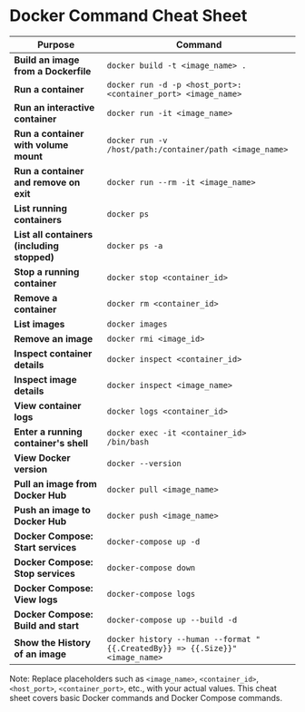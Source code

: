 # Docker Command Cheat Sheet

| Purpose                                      | Command                                          |
|----------------------------------------------|--------------------------------------------------|
| **Build an image from a Dockerfile**          | `docker build -t <image_name> .`                 |
| **Run a container**                           | `docker run -d -p <host_port>:<container_port> <image_name>` |
| **Run an interactive container**              | `docker run -it <image_name>`                     |
| **Run a container with volume mount**         | `docker run -v /host/path:/container/path <image_name>` |
| **Run a container and remove on exit**        | `docker run --rm -it <image_name>`                |
| **List running containers**                   | `docker ps`                                      |
| **List all containers (including stopped)**  | `docker ps -a`                                   |
| **Stop a running container**                  | `docker stop <container_id>`                      |
| **Remove a container**                        | `docker rm <container_id>`                        |
| **List images**                              | `docker images`                                  |
| **Remove an image**                           | `docker rmi <image_id>`                           |
| **Inspect container details**                 | `docker inspect <container_id>`                  |
| **Inspect image details**                     | `docker inspect <image_name>`                    |
| **View container logs**                       | `docker logs <container_id>`                     |
| **Enter a running container's shell**         | `docker exec -it <container_id> /bin/bash`       |
| **View Docker version**                       | `docker --version`                               |
| **Pull an image from Docker Hub**             | `docker pull <image_name>`                       |
| **Push an image to Docker Hub**               | `docker push <image_name>`                       |
| **Docker Compose: Start services**            | `docker-compose up -d`                           |
| **Docker Compose: Stop services**             | `docker-compose down`                            |
| **Docker Compose: View logs**                 | `docker-compose logs`                            |
| **Docker Compose: Build and start**           | `docker-compose up --build -d`                   |
| **Show the History of an image**              | `docker history --human --format "{{.CreatedBy}} => {{.Size}}" <image_name>`|

Note: Replace placeholders such as `<image_name>`, `<container_id>`, `<host_port>`, `<container_port>`, etc., with your actual values. This cheat sheet covers basic Docker commands and Docker Compose commands.
